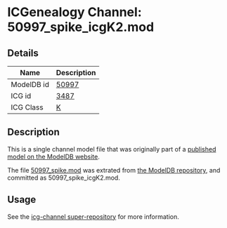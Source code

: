 # ICGenealogy Channel: 50997\_spike\_icgK2.mod

## Details

Name | Description
---- | -----------
ModelDB id | [50997](http://senselab.med.yale.edu/ModelDB/ShowModel.cshtml?model=50997)
ICG id | [3487](http://icg.neurotheory.ox.ac.uk/channels/1/3487)
ICG Class | [K](http://icg.neurotheory.ox.ac.uk/channels/1)

## Description

This is a single channel model file that was originally part of a [published model on the ModelDB website](http://senselab.med.yale.edu/mModelDB/ShowModel.cshtml?model=50997).

The file [50997\_spike.mod](50997_spike_icgK2.mod) was extrated from [the ModelDB repository](http://senselab.med.yale.edu/ModelDB/ShowModel.cshtml?model=50997), and committed as 50997\_spike\_icgK2.mod.

## Usage

See the [icg-channel super-repository](https://github.com/icgenealogy/icg-channels) for more information.
